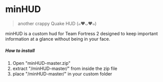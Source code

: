# minHUD
>another crappy Quake HUD (๑♥ᴗ♥๑)

minHUD is a custom hud for Team Fortress 2 designed to keep important information at a glance without being in your face.

##### How to install

1. Open "minHUD-master.zip"
2. extract "/minHUD-master/" from inside the zip file
3. place "/minHUD-master/" in your custom folder